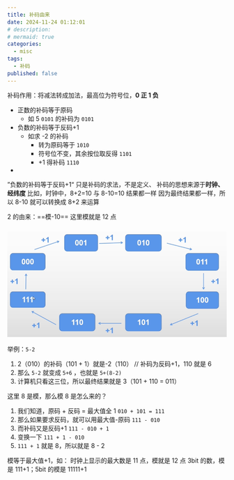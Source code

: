 ```yaml
---
title: 补码由来
date: 2024-11-24 01:12:01
# description: 
# mermaid: true
categories:
  - misc
tags:
  - 补码
published: false
---
```


补码作用：将减法转成加法，最高位为符号位，**0 正 1 负**

* 正数的补码等于原码
    * 如 5 `0101` 的补码为 `0101` 
* 负数的补码等于反码+1
    * 如求 -2 的补码
        * 转为原码等于 `1010`
        * 符号位不变，其余按位取反得 `1101`
        * +1 得补码 `1110`
* 

”负数的补码等于反码+1“ 只是补码的求法，不是定义、
补码的思想来源于**时钟、经纬度**
比如，时钟中，8+2=10 与 8-10=10 结果都一样
因为最终结果都一样，所以 8-10 就可以转换成 8+2 来运算

2 的由来：==模-10==
这里模就是 12 点

![Pasted image 20230523102907](https://raw.githubusercontent.com/24849748/PicBed/main/ob/202306091022192.png)

举例：`5-2`
1. 2（010）的补码（101 + 1）就是-2（110）  //  补码为反码+1，110 就是 6
2. 那么 `5-2` 就变成 `5+6` ，也就是 `5+(8-2)`
3. 计算机只看这三位，所以最终结果就是 3（101 + 110 = 011）

这里 8 是模，那么模 8 是怎么来的？

1. 我们知道，原码 + 反码 = 最大值全 1 `010 + 101 = 111` 
2. 那么如果要求反码，就可以用最大值-原码 `111 - 010`
3. 而补码又是反码+1 `111 - 010 + 1`
4. 变换一下 `111 + 1 - 010`
5. `111 + 1` 就是 8，所以就是 8 - 2

模等于最大值+1，如：
时钟上显示的最大数是 11 点，模就是 12 点
3bit 的数，模是 111+1；5bit 的模是 11111+1
